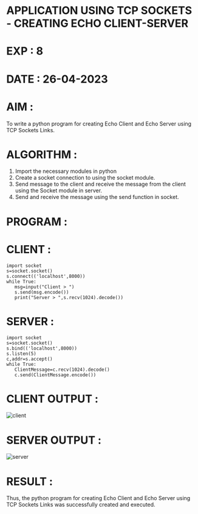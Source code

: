 # APPLICATION USING TCP SOCKETS - CREATING ECHO CLIENT-SERVER



# EXP : 8

# DATE : 26-04-2023

# AIM :
To write a python program for creating Echo Client and Echo Server using TCP Sockets Links.

# ALGORITHM :
1. Import the necessary modules in python
2. Create a socket connection to using the socket module.
3. Send message to the client and receive the message from the client using the Socket module in server.
4. Send and receive the message using the send function in socket.
# PROGRAM :
# CLIENT :
```python3
import socket
s=socket.socket()
s.connect(('localhost',8000))
while True:
   msg=input("Client > ")
   s.send(msg.encode())
   print("Server > ",s.recv(1024).decode())
  ```
# SERVER :
```python3
import socket
s=socket.socket()
s.bind(('localhost',8000))
s.listen(5)
c,addr=s.accept()
while True:
   ClientMessage=c.recv(1024).decode()
   c.send(ClientMessage.encode())
```
   
# CLIENT OUTPUT : 
![client](https://github.com/Skanthasishanth/EX-8/assets/118298456/b3b72844-a3d4-462c-b28e-0da9e770848f)




# SERVER OUTPUT :



![server](https://github.com/Skanthasishanth/EX-8/assets/118298456/1893c37c-d883-436d-beab-07a3ca47612b)


# RESULT :
Thus, the python program for creating Echo Client and Echo Server using TCP Sockets Links was successfully created and executed.

